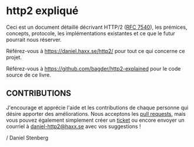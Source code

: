 http2 expliqué
==============

Ceci est un document détaillé décrivant HTTP/2 ([RFC
7540](https://httpwg.github.io/specs/rfc7540.html)), les prémices, concepts,
protocole, les implémentations existantes et ce que le futur pourrait nous réserver.

Référez-vous à https://daniel.haxx.se/http2/ pour tout ce qui concerne ce projet.

Référez-vous à https://github.com/bagder/http2-explained pour le code source de ce livre.

CONTRIBUTIONS
-------------

J'encourage et apprécie l'aide et les contributions de chaque personne qui désire apporter des améliorations. Nous acceptons les [pull
requests](https://github.com/bagder/http2-explained/pulls), mais vous pouvez également simplement créer un [ticket](https://github.com/bagder/http2-explained/issues) ou encore envoyer un courriel à daniel-http2@haxx.se avec vos  suggestions !

 / Daniel Stenberg
